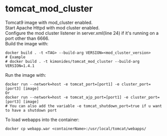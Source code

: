 # tomcat_mod_cluster
Tomcat9 image with mod_cluster enabled.  
Start Apache Httpd with mod cluster enabled.  
Configure the mod cluster listener in server.xml(line 24) if it's running on a port other than 6666.  
Build the image with:
```
docker build . -t <TAG> --build-arg VERSION=<mod_cluster_version>
# Example
# docker build . -t kimonides/tomcat_mod_cluster --build-arg VERSION=1.4.1
```
Run the image with:  
```
docker run --network=host -e tomcat_port=[port1] -e cluster_port=[port3] [image]
Or
docker run --network=host -e tomcat_ajp_port=[port1] -e cluster_port=[port3] [image]
# You can also add the variable -e tomcat_shutdown_port=true if u want to have a shutdown port
```

To load webapps into the container:
```
docker cp webapp.war <containerName>:/usr/local/tomcat/webapps/
```
